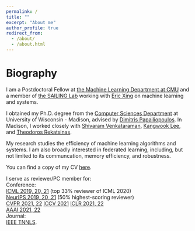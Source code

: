```yaml
---
permalink: /
title: ""
excerpt: "About me"
author_profile: true
redirect_from: 
  - /about/
  - /about.html
---
```


Biography
======
I am a Postdoctoral Fellow at [the Machine Learning Department at CMU](https://www.ml.cmu.edu/) and a member of [the SAILING Lab](https://sailing-lab.github.io/) working with [Eric Xing](http://www.cs.cmu.edu/~epxing/) on machine learning and systems.


I obtained my Ph.D. degree from the [Computer Sciences Department](https://www.cs.wisc.edu/) at University of Wisconsin - Madison, advised by [Dimitris Papailiopoulos](http://papail.io/). In Madison, I worked closely with [Shivaram Venkataraman](http://shivaram.org/), [Kangwook Lee](http://kangwooklee.com/), and [Theodoros Rekatsinas](http://pages.cs.wisc.edu/~thodrek/).

My research studies the efficiency of machine learning algorithms and systems. I am also broadly interested in federated learning, including, but not limited to its communcation, memory efficiency, and robustness.

You can find a copy of my CV [here](http://pages.cs.wisc.edu/~hongyiwang/cv/hwang_cv.pdf).

I serve as reviewer/PC member for:  
Conference:  
[ICML 2019, 20, 21](https://icml.cc/) (top 33% reviewer of ICML 2020)  
[NeurIPS 2019, 20, 21](https://nips.cc/) (50% highest-scoring reviewer)  
[CVPR 2021, 22](http://cvpr2021.thecvf.com/)
[ICCV 2021](http://iccv2021.thecvf.com/home)
[ICLR 2021, 22](https://www.iclr.cc/Conferences/2021)  
[AAAI 2021, 22](https://aaai.org/Conferences/AAAI-21/)  
Journal:  
[IEEE TNNLS](https://ieeexplore.ieee.org/xpl/RecentIssue.jsp?punumber=5962385).
